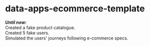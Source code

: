 # data-apps-ecommerce-template
_**Until now:**_  
Created a fake product catalogue.  
Created 5 fake users.  
Simulated the users' journeys following e-commerce specs.  
